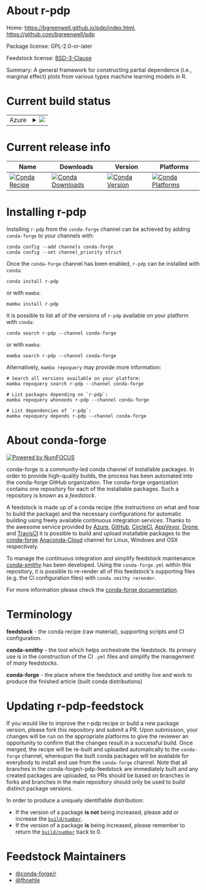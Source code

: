 About r-pdp
===========

Home: https://bgreenwell.github.io/pdp/index.html, https://github.com/bgreenwell/pdp

Package license: GPL-2.0-or-later

Feedstock license: [BSD-3-Clause](https://github.com/conda-forge/r-pdp-feedstock/blob/main/LICENSE.txt)

Summary: A general framework for constructing partial dependence (i.e.,  marginal effect) plots from various types machine learning models in R.

Current build status
====================


<table>
    
  <tr>
    <td>Azure</td>
    <td>
      <details>
        <summary>
          <a href="https://dev.azure.com/conda-forge/feedstock-builds/_build/latest?definitionId=7155&branchName=main">
            <img src="https://dev.azure.com/conda-forge/feedstock-builds/_apis/build/status/r-pdp-feedstock?branchName=main">
          </a>
        </summary>
        <table>
          <thead><tr><th>Variant</th><th>Status</th></tr></thead>
          <tbody><tr>
              <td>linux_64_r_base4.0</td>
              <td>
                <a href="https://dev.azure.com/conda-forge/feedstock-builds/_build/latest?definitionId=7155&branchName=main">
                  <img src="https://dev.azure.com/conda-forge/feedstock-builds/_apis/build/status/r-pdp-feedstock?branchName=main&jobName=linux&configuration=linux_64_r_base4.0" alt="variant">
                </a>
              </td>
            </tr><tr>
              <td>linux_64_r_base4.1</td>
              <td>
                <a href="https://dev.azure.com/conda-forge/feedstock-builds/_build/latest?definitionId=7155&branchName=main">
                  <img src="https://dev.azure.com/conda-forge/feedstock-builds/_apis/build/status/r-pdp-feedstock?branchName=main&jobName=linux&configuration=linux_64_r_base4.1" alt="variant">
                </a>
              </td>
            </tr><tr>
              <td>osx_64_r_base4.0</td>
              <td>
                <a href="https://dev.azure.com/conda-forge/feedstock-builds/_build/latest?definitionId=7155&branchName=main">
                  <img src="https://dev.azure.com/conda-forge/feedstock-builds/_apis/build/status/r-pdp-feedstock?branchName=main&jobName=osx&configuration=osx_64_r_base4.0" alt="variant">
                </a>
              </td>
            </tr><tr>
              <td>osx_64_r_base4.1</td>
              <td>
                <a href="https://dev.azure.com/conda-forge/feedstock-builds/_build/latest?definitionId=7155&branchName=main">
                  <img src="https://dev.azure.com/conda-forge/feedstock-builds/_apis/build/status/r-pdp-feedstock?branchName=main&jobName=osx&configuration=osx_64_r_base4.1" alt="variant">
                </a>
              </td>
            </tr><tr>
              <td>win_64_r_base4.0</td>
              <td>
                <a href="https://dev.azure.com/conda-forge/feedstock-builds/_build/latest?definitionId=7155&branchName=main">
                  <img src="https://dev.azure.com/conda-forge/feedstock-builds/_apis/build/status/r-pdp-feedstock?branchName=main&jobName=win&configuration=win_64_r_base4.0" alt="variant">
                </a>
              </td>
            </tr><tr>
              <td>win_64_r_base4.1</td>
              <td>
                <a href="https://dev.azure.com/conda-forge/feedstock-builds/_build/latest?definitionId=7155&branchName=main">
                  <img src="https://dev.azure.com/conda-forge/feedstock-builds/_apis/build/status/r-pdp-feedstock?branchName=main&jobName=win&configuration=win_64_r_base4.1" alt="variant">
                </a>
              </td>
            </tr>
          </tbody>
        </table>
      </details>
    </td>
  </tr>
</table>

Current release info
====================

| Name | Downloads | Version | Platforms |
| --- | --- | --- | --- |
| [![Conda Recipe](https://img.shields.io/badge/recipe-r--pdp-green.svg)](https://anaconda.org/conda-forge/r-pdp) | [![Conda Downloads](https://img.shields.io/conda/dn/conda-forge/r-pdp.svg)](https://anaconda.org/conda-forge/r-pdp) | [![Conda Version](https://img.shields.io/conda/vn/conda-forge/r-pdp.svg)](https://anaconda.org/conda-forge/r-pdp) | [![Conda Platforms](https://img.shields.io/conda/pn/conda-forge/r-pdp.svg)](https://anaconda.org/conda-forge/r-pdp) |

Installing r-pdp
================

Installing `r-pdp` from the `conda-forge` channel can be achieved by adding `conda-forge` to your channels with:

```
conda config --add channels conda-forge
conda config --set channel_priority strict
```

Once the `conda-forge` channel has been enabled, `r-pdp` can be installed with `conda`:

```
conda install r-pdp
```

or with `mamba`:

```
mamba install r-pdp
```

It is possible to list all of the versions of `r-pdp` available on your platform with `conda`:

```
conda search r-pdp --channel conda-forge
```

or with `mamba`:

```
mamba search r-pdp --channel conda-forge
```

Alternatively, `mamba repoquery` may provide more information:

```
# Search all versions available on your platform:
mamba repoquery search r-pdp --channel conda-forge

# List packages depending on `r-pdp`:
mamba repoquery whoneeds r-pdp --channel conda-forge

# List dependencies of `r-pdp`:
mamba repoquery depends r-pdp --channel conda-forge
```


About conda-forge
=================

[![Powered by
NumFOCUS](https://img.shields.io/badge/powered%20by-NumFOCUS-orange.svg?style=flat&colorA=E1523D&colorB=007D8A)](https://numfocus.org)

conda-forge is a community-led conda channel of installable packages.
In order to provide high-quality builds, the process has been automated into the
conda-forge GitHub organization. The conda-forge organization contains one repository
for each of the installable packages. Such a repository is known as a *feedstock*.

A feedstock is made up of a conda recipe (the instructions on what and how to build
the package) and the necessary configurations for automatic building using freely
available continuous integration services. Thanks to the awesome service provided by
[Azure](https://azure.microsoft.com/en-us/services/devops/), [GitHub](https://github.com/),
[CircleCI](https://circleci.com/), [AppVeyor](https://www.appveyor.com/),
[Drone](https://cloud.drone.io/welcome), and [TravisCI](https://travis-ci.com/)
it is possible to build and upload installable packages to the
[conda-forge](https://anaconda.org/conda-forge) [Anaconda-Cloud](https://anaconda.org/)
channel for Linux, Windows and OSX respectively.

To manage the continuous integration and simplify feedstock maintenance
[conda-smithy](https://github.com/conda-forge/conda-smithy) has been developed.
Using the ``conda-forge.yml`` within this repository, it is possible to re-render all of
this feedstock's supporting files (e.g. the CI configuration files) with ``conda smithy rerender``.

For more information please check the [conda-forge documentation](https://conda-forge.org/docs/).

Terminology
===========

**feedstock** - the conda recipe (raw material), supporting scripts and CI configuration.

**conda-smithy** - the tool which helps orchestrate the feedstock.
                   Its primary use is in the construction of the CI ``.yml`` files
                   and simplify the management of *many* feedstocks.

**conda-forge** - the place where the feedstock and smithy live and work to
                  produce the finished article (built conda distributions)


Updating r-pdp-feedstock
========================

If you would like to improve the r-pdp recipe or build a new
package version, please fork this repository and submit a PR. Upon submission,
your changes will be run on the appropriate platforms to give the reviewer an
opportunity to confirm that the changes result in a successful build. Once
merged, the recipe will be re-built and uploaded automatically to the
`conda-forge` channel, whereupon the built conda packages will be available for
everybody to install and use from the `conda-forge` channel.
Note that all branches in the conda-forge/r-pdp-feedstock are
immediately built and any created packages are uploaded, so PRs should be based
on branches in forks and branches in the main repository should only be used to
build distinct package versions.

In order to produce a uniquely identifiable distribution:
 * If the version of a package **is not** being increased, please add or increase
   the [``build/number``](https://docs.conda.io/projects/conda-build/en/latest/resources/define-metadata.html#build-number-and-string).
 * If the version of a package **is** being increased, please remember to return
   the [``build/number``](https://docs.conda.io/projects/conda-build/en/latest/resources/define-metadata.html#build-number-and-string)
   back to 0.

Feedstock Maintainers
=====================

* [@conda-forge/r](https://github.com/conda-forge/r/)
* [@fhoehle](https://github.com/fhoehle/)

